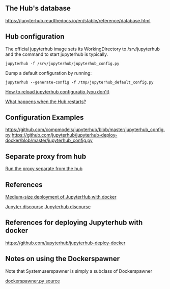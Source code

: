 ## The Hub's database
https://jupyterhub.readthedocs.io/en/stable/reference/database.html


## Hub configuration

The official jupyterhub image sets its WorkingDirectory to /srv/jupyterhub and
the command to start jupyterhub is typically.

    jupyterhub -f /srv/jupyterhub/jupyterhub_config.py

Dump a default configuration by running:

    jupyterhub --generate-config -f /tmp/jupyterhub_default_config.py


[How to reload jupyterhub configuratio (you don't)](https://github.com/jupyterhub/jupyterhub/issues/2541)

[What happens when the Hub restarts?](https://discourse.jupyter.org/t/what-happens-when-the-hub-restarts/1701)



##  Configuration Examples
https://github.com/compmodels/jupyterhub/blob/master/jupyterhub_config.py
https://github.com/jupyterhub/jupyterhub-deploy-docker/blob/master/jupyterhub_config.py



## Separate proxy from hub
[Run the proxy separate from the hub](https://jupyterhub.readthedocs.io/en/stable/reference/separate-proxy.html)



## References
[Medium-size deployment of JupyterHub with docker](https://opendreamkit.org/2018/10/17/jupyterhub-docker/)

[Jupyter discourse](https://discourse.jupyter.org)
[Jupyterhub discourse](https://discourse.jupyter.org/c/jupyterhub/10)



## References for deploying Jupyterhub with docker
https://github.com/jupyterhub/jupyterhub-deploy-docker



## Notes on using the Dockerspawner
Note that Systemuserspawner is simply a subclass of Dockerspawner

[dockerspawner.py source](https://github.com/jupyterhub/dockerspawner/blob/master/dockerspawner/dockerspawner.py)
